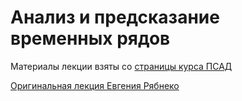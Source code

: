 # Анализ и предсказание временных рядов

Материалы лекции взяты со [страницы курса ПСАД](http://www.machinelearning.ru/wiki/index.php?title=%D0%9F%D1%80%D0%B8%D0%BA%D0%BB%D0%B0%D0%B4%D0%BD%D0%BE%D0%B9_%D1%81%D1%82%D0%B0%D1%82%D0%B8%D1%81%D1%82%D0%B8%D1%87%D0%B5%D1%81%D0%BA%D0%B8%D0%B9_%D0%B0%D0%BD%D0%B0%D0%BB%D0%B8%D0%B7_%D0%B4%D0%B0%D0%BD%D0%BD%D1%8B%D1%85_%28%D0%A4%D0%A3%D0%9F%D0%9C%2C_%D0%BA%D1%83%D1%80%D1%81_%D0%BB%D0%B5%D0%BA%D1%86%D0%B8%D0%B9%2C_2017%29)

[Оригинальная лекция Евгения Рябнеко](https://youtu.be/u433nrxdf5k)
